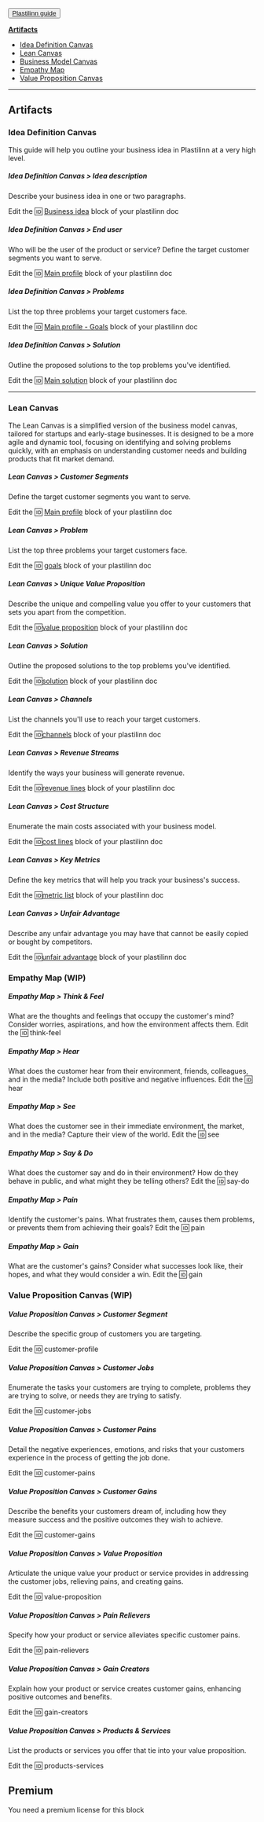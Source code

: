 <button class="btn btn-primary btn-outline bg-base-200 p-2 rounded">
    <a href="https://plastilinn.com/#/pages/guide" target="_blank"></i> Plastilinn guide</a>
</button>

**[Artifacts](#artifacts)**
- [Idea Definition Canvas](<#Idea Definition Canvas>)
- [Lean Canvas](<#Lean Cnvas>)
- [Business Model Canvas](<#Business Model Canvas>)
- [Empathy Map](<#Empathy Map>)
- [Value Proposition Canvas](<#Value Proposition Canvas>)

---

## Artifacts


### Idea Definition Canvas

This guide will help you outline your business idea in Plastilinn at a very high level.

##### Idea Definition Canvas > Idea description

Describe your business idea in one or two paragraphs.

Edit the 🆔 [Business idea](<#Business idea>) block of your plastilinn doc

##### Idea Definition Canvas > End user

Who will be the user of the product or service? Define the target customer segments you want to serve.

Edit the 🆔 [Main profile](<#Main profile>) block of your plastilinn doc

##### Idea Definition Canvas > Problems

List the top three problems your target customers face.

Edit the 🆔 [Main profile - Goals](<#Main profile - Goals>) block of your plastilinn doc

##### Idea Definition Canvas > Solution

Outline the proposed solutions to the top problems you've identified.

Edit the 🆔 [Main solution](<#Main solution>) block of your plastilinn doc

---

### Lean Canvas

The Lean Canvas is a simplified version of the business model canvas, tailored for startups and early-stage businesses. It is designed to be a more agile and dynamic tool, focusing on identifying and solving problems quickly, with an emphasis on understanding customer needs and building products that fit market demand.

##### Lean Canvas > Customer Segments

Define the target customer segments you want to serve.

Edit the 🆔 [Main profile](<#Main profile>) block of your plastilinn doc

##### Lean Canvas > Problem

List the top three problems your target customers face.

Edit the 🆔 [goals](<#Main profile - Goals>) block of your plastilinn doc

##### Lean Canvas > Unique Value Proposition

Describe the unique and compelling value you offer to your customers that sets you apart from the competition.

Edit the 🆔[value proposition](<#Main profile - Value proposition>) block of your plastilinn doc

##### Lean Canvas > Solution

Outline the proposed solutions to the top problems you've identified.

Edit the 🆔[solution](<#Main Solution>) block of your plastilinn doc

##### Lean Canvas > Channels

List the channels you'll use to reach your target customers.

Edit the 🆔[channels](<#Main profile - Channels>) block of your plastilinn doc

##### Lean Canvas > Revenue Streams

Identify the ways your business will generate revenue.

Edit the 🆔[revenue lines](<#Revenue lines>) block of your plastilinn doc

##### Lean Canvas > Cost Structure

Enumerate the main costs associated with your business model.

Edit the 🆔[cost lines](<#Cost lines>) block of your plastilinn doc

##### Lean Canvas > Key Metrics

Define the key metrics that will help you track your business's success.

Edit the 🆔[metric list](<#Metric list>) block of your plastilinn doc

##### Lean Canvas > Unfair Advantage

Describe any unfair advantage you may have that cannot be easily copied or bought by competitors.

Edit the 🆔[unfair advantage](<#Unfair advantage>) block of your plastilinn doc

### Empathy Map (WIP)


##### Empathy Map > Think & Feel

What are the thoughts and feelings that occupy the customer's mind? Consider worries, aspirations, and how the environment affects them.
Edit the 🆔 think-feel

##### Empathy Map > Hear

What does the customer hear from their environment, friends, colleagues, and in the media? Include both positive and negative influences.
Edit the 🆔 hear

##### Empathy Map > See

What does the customer see in their immediate environment, the market, and in the media? Capture their view of the world.
Edit the 🆔 see

##### Empathy Map > Say & Do

What does the customer say and do in their environment? How do they behave in public, and what might they be telling others?
Edit the 🆔 say-do

##### Empathy Map > Pain

Identify the customer's pains. What frustrates them, causes them problems, or prevents them from achieving their goals?
Edit the 🆔 pain

##### Empathy Map > Gain

What are the customer's gains? Consider what successes look like, their hopes, and what they would consider a win.
Edit the 🆔 gain

### Value Proposition Canvas (WIP)

##### Value Proposition Canvas > Customer Segment

Describe the specific group of customers you are targeting.

Edit the 🆔 customer-profile

##### Value Proposition Canvas > Customer Jobs

Enumerate the tasks your customers are trying to complete, problems they are trying to solve, or needs they are trying to satisfy.

Edit the 🆔 customer-jobs

##### Value Proposition Canvas > Customer Pains

Detail the negative experiences, emotions, and risks that your customers experience in the process of getting the job done.

Edit the 🆔 customer-pains

##### Value Proposition Canvas > Customer Gains

Describe the benefits your customers dream of, including how they measure success and the positive outcomes they wish to achieve.

Edit the 🆔 customer-gains

##### Value Proposition Canvas > Value Proposition

Articulate the unique value your product or service provides in addressing the customer jobs, relieving pains, and creating gains.

Edit the 🆔 value-proposition

##### Value Proposition Canvas > Pain Relievers

Specify how your product or service alleviates specific customer pains.

Edit the 🆔 pain-relievers

##### Value Proposition Canvas > Gain Creators

Explain how your product or service creates customer gains, enhancing positive outcomes and benefits.

Edit the 🆔 gain-creators

##### Value Proposition Canvas > Products & Services

List the products or services you offer that tie into your value proposition.

Edit the 🆔 products-services

<span id="premium"></span>
## Premium

You need a premium license for this block